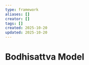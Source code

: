```yaml
---
type: framework
aliases: []
creator: []
tags: []
created: 2025-10-20
updated: 2025-10-20
---
```


# Bodhisattva Model


